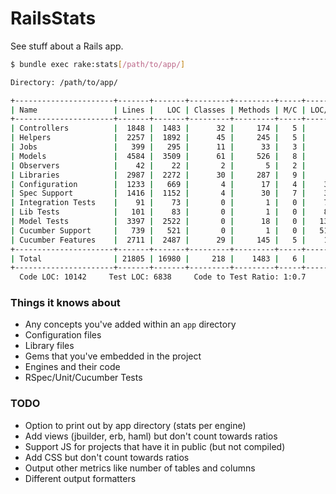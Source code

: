 # RailsStats

See stuff about a Rails app.

```bash
$ bundle exec rake:stats[/path/to/app/]

Directory: /path/to/app/

+----------------------+-------+-------+---------+---------+-----+-------+
| Name                 | Lines |   LOC | Classes | Methods | M/C | LOC/M |
+----------------------+-------+-------+---------+---------+-----+-------+
| Controllers          |  1848 |  1483 |      32 |     174 |   5 |     6 |
| Helpers              |  2257 |  1892 |      45 |     245 |   5 |     5 |
| Jobs                 |   399 |   295 |      11 |      33 |   3 |     6 |
| Models               |  4584 |  3509 |      61 |     526 |   8 |     4 |
| Observers            |    42 |    22 |       2 |       5 |   2 |     2 |
| Libraries            |  2987 |  2272 |      30 |     287 |   9 |     5 |
| Configuration        |  1233 |   669 |       4 |      17 |   4 |    37 |
| Spec Support         |  1416 |  1152 |       4 |      30 |   7 |    36 |
| Integration Tests    |    91 |    73 |       0 |       1 |   0 |    71 |
| Lib Tests            |   101 |    83 |       0 |       1 |   0 |    81 |
| Model Tests          |  3397 |  2522 |       0 |      18 |   0 |   138 |
| Cucumber Support     |   739 |   521 |       0 |       1 |   0 |   519 |
| Cucumber Features    |  2711 |  2487 |      29 |     145 |   5 |    15 |
+----------------------+-------+-------+---------+---------+-----+-------+
| Total                | 21805 | 16980 |     218 |    1483 |   6 |     9 |
+----------------------+-------+-------+---------+---------+-----+-------+
  Code LOC: 10142     Test LOC: 6838     Code to Test Ratio: 1:0.7

```

### Things it knows about

* Any concepts you've added within an `app` directory
* Configuration files
* Library files
* Gems that you've embedded in the project
* Engines and their code
* RSpec/Unit/Cucumber Tests

### TODO

* Option to print out by app directory (stats per engine)
* Add views (jbuilder, erb, haml) but don't count towards ratios
* Support JS for projects that have it in public (but not compiled)
* Add CSS but don't count towards ratios
* Output other metrics like number of tables and columns
* Different output formatters
